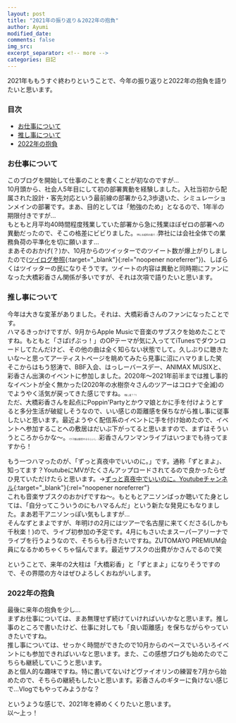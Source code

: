 ```yaml
---
layout: post
title: "2021年の振り返り＆2022年の抱負"
author: Ayumi
modified_date: 
comments: false
img_src: 
excerpt_separator: <!-- more -->
categories: 日記
--- 
```

<!-- ブログ本文 -->
2021年ももうすぐ終わりということで、今年の振り返りと2022年の抱負を語りたいと思います。
<!-- more -->
### 目次
- [お仕事について](#anchor1)
- [推し事について](#anchor2)
- [2022年の抱負](#anchor3)

<a id="anchor1"></a>
### お仕事について
このブログを開始して仕事のことを書くことが初なのですが…  
10月頭から、社会人5年目にして初の部署異動を経験しました。入社当初から配属された設計・客先対応という最前線の部署から2,3歩退いた、シミュレーションメインの部署です。まあ、目的としては「勉強のため」となるので、1年半の期限付きですが…  
もともと月平均40時間程度残業していた部署から急に残業ほぼゼロの部署への異動だったので、そこの格差にビビりました。<span style="font-size:5px">(特にお給料の面で…)</span>弊社には会社全体での業務負荷の平準化を切に願います…  
まあそのおかげ(？)か、10月からのツイッターでのツイート数が爆上がりしましたので([ツイログ参照](https://twilog.org/ayu_nanet_sun){:target="_blank"}{:rel="noopener noreferrer"})、しばらくはツイッターの民になりそうです。ツイートの内容は異動と同時期にファンになった大橋彩香さん関係が多いですが、それは次項で語りたいと思います。

<a id="anchor2"></a>
### 推し事について
今年は大きな変革がありました。それは、大橋彩香さんのファンになったことです。  
ハマるきっかけですが、9月からApple Musicで音楽のサブスクを始めたことですね。もともと「さばげぶっ！」のOPテーマが気に入っててiTunesでダウンロードしてたんだけど、その他の曲は全く知らない状態でして。久しぶりに聴きたいな〜と思ってアーティストページを眺めてみたら見事に沼にハマりました笑  
そこからはもう怒涛で、BBF入会、はっしーバースデー、ANIMAX MUSIXと、彩香さん出演のイベントに参加しました。2020年〜2021年前半までは推し事的なイベントが全く無かった(2020年の水樹奈々さんのツアーはコロナで全滅)のでようやく活気が戻ってきた感じですね。<span style="font-size:5px">(推し変？？)</span>  
ただ、大橋彩香さんを起点にPoppin'Partyとかウマ娘とかに手を付けようとすると多分生活が破綻しそうなので、いい感じの距離感を保ちながら推し事に従事したいと思います。最近ようやく配信系のイベントに手を付け始めたので、イベントへ参加することへの敷居はだいぶ下がってると思いますので、まずはそういうところからかな〜。<span style="font-size:5px">(ウマ娘は配信やるらしいし…)</span>彩香さんワンマンライブはいつまでも待ってますから！  

もう一つハマったのが、「ずっと真夜中でいいのに。」です。通称「ずとまよ」、知ってます？YoutubeにMVがたくさんアップロードされてるので良かったらぜひ見ていただけたらと思います。→[ずっと真夜中でいいのに。Youtubeチャンネル](https://www.youtube.com/channel/UCcd-GOvl9DdyPVHQxy58bOw/featured){:target="_blank"}{:rel="noopener noreferrer"}  
これも音楽サブスクのおかげですね〜。もともとアニソンばっか聴いてた身としては、「自分ってこういうのにもハマるんだ」という新たな発見にもなりました。まあ若干アニソンっぽい気もしますが…  
そんなずとまよですが、年明けの2月にはツアーで名古屋に来てくださる(しかも千秋楽！)ので、ライブ初参加の予定です。4月にもさいたまスーパーアリーナでライブを行うようなので、そちらも行きたいですね。ZUTOMAYO PREMIUM会員になるかめちゃくちゃ悩んでます。最近サブスクの出費がかさんでるので笑  

ということで、来年の2大柱は「大橋彩香」と「ずとまよ」になりそうですので、その界隈の方々はぜひよろしくおねがいします。

<a id="anchor3"></a>
### 2022年の抱負
最後に来年の抱負を少し…  
まずお仕事については、まあ無理せず続けていければいいかなと思います。推し事のところで書いたけど、仕事に対しても「良い距離感」を保ちながらやっていきたいですね。  
推し事については、せっかく時間ができたので10月からのペースでいろいろイベントにも参加できればいいなと思います。また、この感想ブログも始めたのでこちらも継続していこうと思います。  
あと個人的な趣味ですね。特に書いてないけどヴァイオリンの練習を7月から始めたので、そちらの継続もしたいと思います。彩香さんのギターに負けない感じで…Vlogでもやってみようかな？  

というような感じで、2021年を締めくくりたいと思います。  
以〜上っ！

<!-- 本文終了 -->